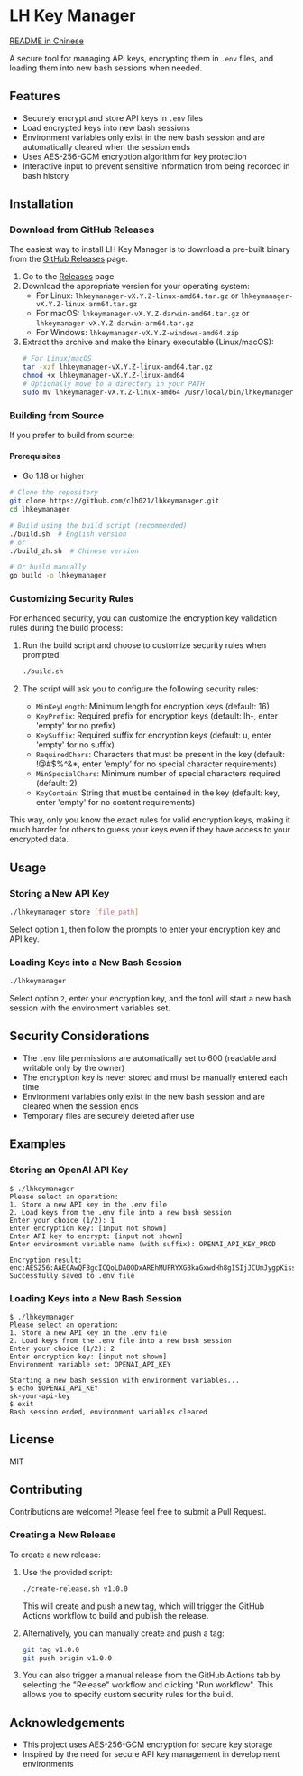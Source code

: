 # LH Key Manager

[README in Chinese](README_zh.md)

A secure tool for managing API keys, encrypting them in `.env` files, and loading them into new bash sessions when needed.

## Features

- Securely encrypt and store API keys in `.env` files
- Load encrypted keys into new bash sessions
- Environment variables only exist in the new bash session and are automatically cleared when the session ends
- Uses AES-256-GCM encryption algorithm for key protection
- Interactive input to prevent sensitive information from being recorded in bash history

## Installation

### Download from GitHub Releases

The easiest way to install LH Key Manager is to download a pre-built binary from the [GitHub Releases](https://github.com/clh021/lhkeymanager/releases) page.

1. Go to the [Releases](https://github.com/clh021/lhkeymanager/releases) page
2. Download the appropriate version for your operating system:
   - For Linux: `lhkeymanager-vX.Y.Z-linux-amd64.tar.gz` or `lhkeymanager-vX.Y.Z-linux-arm64.tar.gz`
   - For macOS: `lhkeymanager-vX.Y.Z-darwin-amd64.tar.gz` or `lhkeymanager-vX.Y.Z-darwin-arm64.tar.gz`
   - For Windows: `lhkeymanager-vX.Y.Z-windows-amd64.zip`
3. Extract the archive and make the binary executable (Linux/macOS):
   ```bash
   # For Linux/macOS
   tar -xzf lhkeymanager-vX.Y.Z-linux-amd64.tar.gz
   chmod +x lhkeymanager-vX.Y.Z-linux-amd64
   # Optionally move to a directory in your PATH
   sudo mv lhkeymanager-vX.Y.Z-linux-amd64 /usr/local/bin/lhkeymanager
   ```

### Building from Source

If you prefer to build from source:

#### Prerequisites

- Go 1.18 or higher

```bash
# Clone the repository
git clone https://github.com/clh021/lhkeymanager.git
cd lhkeymanager

# Build using the build script (recommended)
./build.sh  # English version
# or
./build_zh.sh  # Chinese version

# Or build manually
go build -o lhkeymanager
```

### Customizing Security Rules

For enhanced security, you can customize the encryption key validation rules during the build process:

1. Run the build script and choose to customize security rules when prompted:

   ```bash
   ./build.sh
   ```

2. The script will ask you to configure the following security rules:
   - `MinKeyLength`: Minimum length for encryption keys (default: 16)
   - `KeyPrefix`: Required prefix for encryption keys (default: lh-, enter 'empty' for no prefix)
   - `KeySuffix`: Required suffix for encryption keys (default: u, enter 'empty' for no suffix)
   - `RequiredChars`: Characters that must be present in the key (default: !@#$%^&\*, enter 'empty' for no special character requirements)
   - `MinSpecialChars`: Minimum number of special characters required (default: 2)
   - `KeyContain`: String that must be contained in the key (default: key, enter 'empty' for no content requirements)

This way, only you know the exact rules for valid encryption keys, making it much harder for others to guess your keys even if they have access to your encrypted data.

## Usage

### Storing a New API Key

```bash
./lhkeymanager store [file_path]
```

Select option `1`, then follow the prompts to enter your encryption key and API key.

### Loading Keys into a New Bash Session

```bash
./lhkeymanager
```

Select option `2`, enter your encryption key, and the tool will start a new bash session with the environment variables set.

## Security Considerations

- The `.env` file permissions are automatically set to 600 (readable and writable only by the owner)
- The encryption key is never stored and must be manually entered each time
- Environment variables only exist in the new bash session and are cleared when the session ends
- Temporary files are securely deleted after use

## Examples

### Storing an OpenAI API Key

```
$ ./lhkeymanager
Please select an operation:
1. Store a new API key in the .env file
2. Load keys from the .env file into a new bash session
Enter your choice (1/2): 1
Enter encryption key: [input not shown]
Enter API key to encrypt: [input not shown]
Enter environment variable name (with suffix): OPENAI_API_KEY_PROD

Encryption result: enc:AES256:AAECAwQFBgcICQoLDA0ODxAREhMUFRYXGBkaGxwdHh8gISIjJCUmJygpKissLS4vMDEyMzQ1Njc4OTo7PD0+P0BBQkNERUZHSElKS0xNTk9QUVJTVFVWV1hZWltcXV5fYGFiY2RlZmdo
Successfully saved to .env file
```

### Loading Keys into a New Bash Session

```
$ ./lhkeymanager
Please select an operation:
1. Store a new API key in the .env file
2. Load keys from the .env file into a new bash session
Enter your choice (1/2): 2
Enter encryption key: [input not shown]
Environment variable set: OPENAI_API_KEY

Starting a new bash session with environment variables...
$ echo $OPENAI_API_KEY
sk-your-api-key
$ exit
Bash session ended, environment variables cleared
```

## License

MIT

## Contributing

Contributions are welcome! Please feel free to submit a Pull Request.

### Creating a New Release

To create a new release:

1. Use the provided script:

   ```bash
   ./create-release.sh v1.0.0
   ```

   This will create and push a new tag, which will trigger the GitHub Actions workflow to build and publish the release.

2. Alternatively, you can manually create and push a tag:

   ```bash
   git tag v1.0.0
   git push origin v1.0.0
   ```

3. You can also trigger a manual release from the GitHub Actions tab by selecting the "Release" workflow and clicking "Run workflow". This allows you to specify custom security rules for the build.

## Acknowledgements

- This project uses AES-256-GCM encryption for secure key storage
- Inspired by the need for secure API key management in development environments
